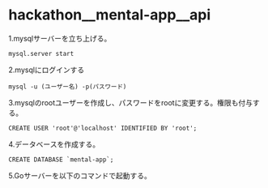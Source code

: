 # hackathon__mental-app__api

1.mysqlサーバーを立ち上げる。
```
mysql.server start
```

2.mysqlにログインする
```
mysql -u (ユーザー名) -p(パスワード)
```

3.mysqlのrootユーザーを作成し、パスワードをrootに変更する。権限も付与する。
```
CREATE USER 'root'@'localhost' IDENTIFIED BY 'root';
```

4.データベースを作成する。
```
CREATE DATABASE `mental-app`;
```

5.Goサーバーを以下のコマンドで起動する。